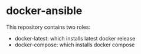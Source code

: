 # docker-ansible
This repository contains two roles:

  - docker-latest: which installs latest docker release
  - docker-compose: which installs docker compose
